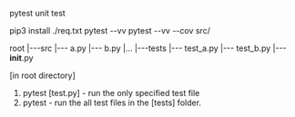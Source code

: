 pytest unit test

pip3 install ./req.txt
pytest --vv 
pytest --vv --cov src/

root
|---src
	|--- a.py
	|--- b.py
	|...
|---tests
	|--- test_a.py
	|--- test_b.py
	|--- __init__.py

[in root directory]
1. pytest [test.py]  - run the only specified test file
2. pytest - run the all test files in the [tests] folder.
